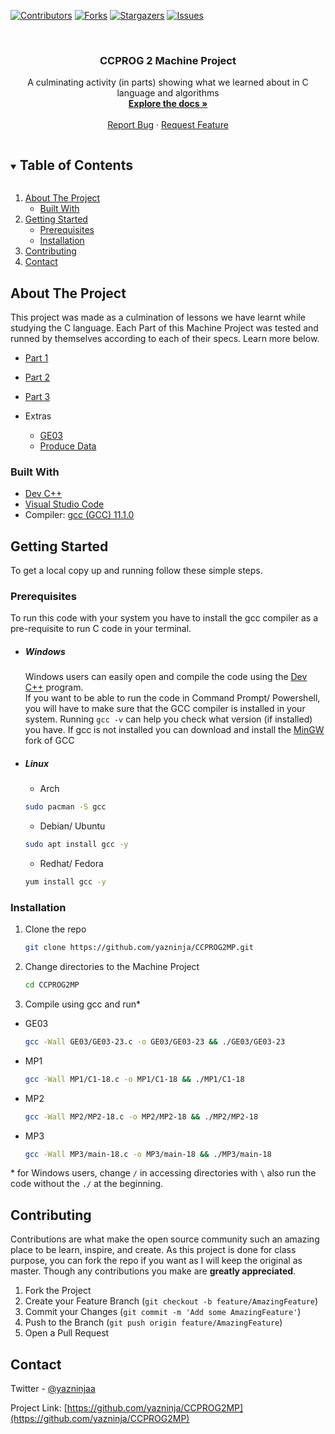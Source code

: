 <!--
*** Thanks for checking out the Best-README-Template. If you have a suggestion
*** that would make this better, please fork the repo and create a pull request
*** or simply open an issue with the tag "enhancement".
*** Thanks again! Now go create something AMAZING! :D
***
***
***
*** To avoid retyping too much info. Do a search and replace for the following:
*** github_username, repo_name, twitter_handle, email, project_title, project_description
-->



<!-- PROJECT SHIELDS -->
<!--
*** I'm using markdown "reference style" links for readability.
*** Reference links are enclosed in brackets [ ] instead of parentheses ( ).
*** See the bottom of this document for the declaration of the reference variables
*** for contributors-url, forks-url, etc. This is an optional, concise syntax you may use.
*** https://www.markdownguide.org/basic-syntax/#reference-style-links
-->
[![Contributors][contributors-shield]][contributors-url]
[![Forks][forks-shield]][forks-url]
[![Stargazers][stars-shield]][stars-url]
[![Issues][issues-shield]][issues-url]



<!-- PROJECT LOGO -->
<br />
<p align="center">
  <h3 align="center">CCPROG 2 Machine Project</h3>

  <p align="center">
    A culminating activity (in parts) showing what we learned about in C language and algorithms
    <br />
    <a href="https://github.com/yazninja/CCPROG2MP"><strong>Explore the docs »</strong></a>
    <br />
    <br />
    <a href="https://github.com/yazninja/CCPROG2MP/issues">Report Bug</a>
    ·
    <a href="https://github.com/yazninja/CCPROG2MP/issues">Request Feature</a>
  </p>
</p>



<!-- TABLE OF CONTENTS -->
<details open="open">
  <summary><h2 style="display: inline-block">Table of Contents</h2></summary>
  <ol>
    <li>
      <a href="#about-the-project">About The Project</a>
      <ul>
        <li><a href="#built-with">Built With</a></li>
      </ul>
    </li>
    <li>
      <a href="#getting-started">Getting Started</a>
      <ul>
        <li><a href="#prerequisites">Prerequisites</a></li>
        <li><a href="#installation">Installation</a></li>
      </ul>
    </li>
    <li><a href="#contributing">Contributing</a></li>
    <li><a href="#contact">Contact</a></li>
  </ol>
</details>



<!-- ABOUT THE PROJECT -->
## About The Project

This project was made as a culmination of lessons we have learnt while studying the C language. Each Part of this Machine Project was tested and runned by themselves according to each of their specs. Learn more below.

* [Part 1](https://github.com/yazninja/CCPROG2MP/MP1)
* [Part 2](https://github.com/yazninja/CCPROG2MP/MP2)
* [Part 3](https://github.com/yazninja/CCPROG2MP/MP3)

* Extras
  * [GE03](https://github.com/yazninja/CCPROG2MP/GE03)
  * [Produce Data](https://github.com/yazninja/CCPROG2MP/tree/master/PRODUCE%20DATA)



### Built With

* [Dev C++](https://sourceforge.net/projects/orwelldevcpp/)
* [Visual Studio Code](https://code.visualstudio.com/)
* Compiler: [gcc (GCC) 11.1.0](https://gcc.gnu.org/codingconventions.html)


<!-- GETTING STARTED -->
## Getting Started

To get a local copy up and running follow these simple steps.

### Prerequisites

To run this code with your system you have to install the gcc compiler as a pre-requisite to run C code in your terminal.
* ##### Windows
  Windows users can easily open and compile the code using the [Dev C++](https://sourceforge.net/projects/orwelldevcpp/) program.<br>
  If you want to be able to run the code in Command Prompt/ Powershell, you will have to make sure that the GCC compiler is installed in your system. Running `gcc -v` can help you check what version (if installed) you have. If gcc is not installed you can download and install the [MinGW](https://sourceforge.net/projects/mingw/) fork of GCC
  <br>   
* ##### Linux
  * Arch
  ```sh
  sudo pacman -S gcc
  ```
  * Debian/ Ubuntu
  ```sh
  sudo apt install gcc -y
  ```
  * Redhat/ Fedora
  ```sh
  yum install gcc -y
  ```

### Installation

1. Clone the repo
   ```sh
   git clone https://github.com/yazninja/CCPROG2MP.git
   ```
2. Change directories to the Machine Project
   ```sh
   cd CCPROG2MP
   ```
2. Compile using gcc and run*
  * GE03
    ```sh
    gcc -Wall GE03/GE03-23.c -o GE03/GE03-23 && ./GE03/GE03-23
    ```
  * MP1
    ```sh
    gcc -Wall MP1/C1-18.c -o MP1/C1-18 && ./MP1/C1-18
    ```
  * MP2
    ```sh
    gcc -Wall MP2/MP2-18.c -o MP2/MP2-18 && ./MP2/MP2-18
    ```
  * MP3
    ```sh
    gcc -Wall MP3/main-18.c -o MP3/main-18 && ./MP3/main-18
    ```

  \* for Windows users, change `/` in accessing directories with `\` also run the code without the `./` at the beginning.


<!-- CONTRIBUTING -->
## Contributing

Contributions are what make the open source community such an amazing place to be learn, inspire, and create. As this project is done for class purpose, you can fork the repo if you want as I will keep the original as master. Though any contributions you make are **greatly appreciated**.

1. Fork the Project
2. Create your Feature Branch (`git checkout -b feature/AmazingFeature`)
3. Commit your Changes (`git commit -m 'Add some AmazingFeature'`)
4. Push to the Branch (`git push origin feature/AmazingFeature`)
5. Open a Pull Request

<!-- CONTACT -->
## Contact

Twitter - [@yazninjaa](https://twitter.com/yazninjaa)

Project Link: [https://github.com/yazninja/CCPROG2MP](https://github.com/yazninja/CCPROG2MP)


<!-- MARKDOWN LINKS & IMAGES -->
<!-- https://www.markdownguide.org/basic-syntax/#reference-style-links -->
[contributors-shield]: https://img.shields.io/github/contributors/yazninja/CCPROG2MP.svg?style=for-the-badge
[contributors-url]: https://github.com/yazninja/CCPROG2MP/graphs/contributors
[forks-shield]: https://img.shields.io/github/forks/yazninja/CCPROG2MP.svg?style=for-the-badge
[forks-url]: https://github.com/yazninja/CCPROG2MP/network/members
[stars-shield]: https://img.shields.io/github/stars/yazninja/CCPROG2MP.svg?style=for-the-badge
[stars-url]: https://github.com/yazninja/CCPROG2MP/stargazers
[issues-shield]: https://img.shields.io/github/issues/yazninja/CCPROG2MP.svg?style=for-the-badge
[issues-url]: https://github.com/yazninja/CCPROG2MP/issues
[license-shield]: https://img.shields.io/github/license/yazninja/CCPROG2MP.svg?style=for-the-badge
[license-url]: https://github.com/yazninja/CCPROG2MP/blob/master/LICENSE.txt
[linkedin-shield]: https://img.shields.io/badge/-LinkedIn-black.svg?style=for-the-badge&logo=linkedin&colorB=555